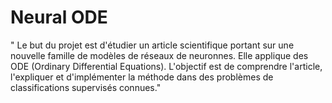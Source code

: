 # Neural ODE

" Le but du projet est d'étudier un article scientifique portant sur une nouvelle famille de modèles de réseaux de neuronnes. Elle applique des ODE (Ordinary Differential Equations). L'objectif est de comprendre l'article, l'expliquer et d'implémenter la méthode dans des problèmes de classifications supervisés connues." 